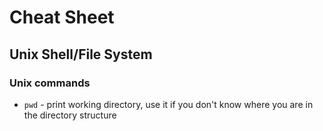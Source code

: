 <h1>Cheat Sheet</h1>

<h2>Unix Shell/File System</h2>
<h3>Unix commands</h3>
<ul>
    <li><code>pwd</code> - print working directory, use it if you don't know where you are in the directory structure</li>
</ul>
